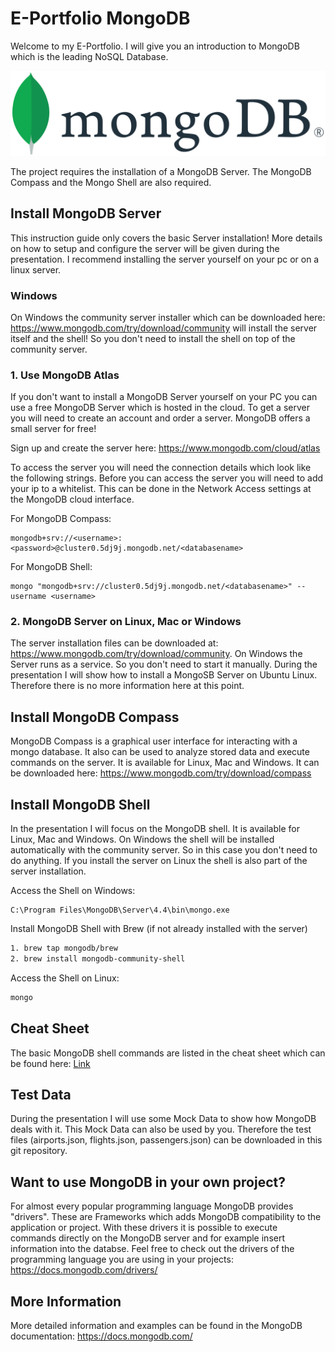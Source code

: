 # E-Portfolio MongoDB

Welcome to my E-Portfolio. I will give you an introduction to MongoDB which is the leading NoSQL Database. 

![MongoDB Logo](./mongodb.png)

The project requires the installation of a MongoDB Server. The MongoDB Compass and the Mongo Shell are also required. 

## Install MongoDB Server

This instruction guide only covers the basic Server installation! More details on how to setup and configure the server will be given during the presentation. I recommend installing the server yourself on your pc or on a linux server.

### Windows

On Windows the community server installer which can be downloaded here: https://www.mongodb.com/try/download/community will install the server itself and the shell! So you don't need to install the shell on top of the community server.

### 1. Use MongoDB Atlas

If you don't want to install a MongoDB Server yourself on your PC you can use a free MongoDB Server which is hosted in the cloud. To get a server you will need to create an account and order a server. MongoDB offers a small server for free!

Sign up and create the server here: https://www.mongodb.com/cloud/atlas

To access the server you will need the connection details which look like the following strings. Before you can access the server you will need to add your ip to a whitelist. This can be done in the Network Access settings at the MongoDB cloud interface.

For MongoDB Compass:

```
mongodb+srv://<username>:<password>@cluster0.5dj9j.mongodb.net/<databasename>
```

For MongoDB Shell:

```
mongo "mongodb+srv://cluster0.5dj9j.mongodb.net/<databasename>" --username <username>
```



### 2. MongoDB Server on Linux, Mac or Windows

The server installation files can be downloaded at: https://www.mongodb.com/try/download/community. On Windows the Server runs as a service. So you don't need to start it manually. During the presentation I will show how to install a MongoSB Server on Ubuntu Linux. Therefore there is no more information here at this point.

## Install MongoDB Compass

MongoDB Compass is a graphical user interface for interacting with a mongo database. It also can be used to analyze stored data and execute commands on the server. It is available for Linux, Mac and Windows. It can be downloaded here: https://www.mongodb.com/try/download/compass

## Install MongoDB Shell

In the presentation I will focus on the MongoDB shell. It is available for Linux, Mac and Windows. On Windows the shell will be installed automatically with the community server. So in this case you don't need to do anything. If you install the server on Linux the shell is also part of the server installation. 

Access the Shell on Windows:

```
C:\Program Files\MongoDB\Server\4.4\bin\mongo.exe
```

Install MongoDB Shell with Brew (if not already installed with the server)

```sh
1. brew tap mongodb/brew
2. brew install mongodb-community-shell
```

Access the Shell on Linux:

```sh
mongo
```

## Cheat Sheet

The basic MongoDB shell commands are listed in the cheat sheet which can be found here: [Link](./cheat_sheet.md)

## Test Data

During the presentation I will use some Mock Data to show how MongoDB deals with it. This Mock Data can also be used by you. Therefore the test files (airports.json, flights.json, passengers.json) can be downloaded in this git repository. 

## Want to use MongoDB in your own project?

For almost every popular programming language MongoDB provides "drivers". These are Frameworks which adds MongoDB compatibility to the application or project. With these drivers it is possible to execute commands directly on the MongoDB server and for example insert information into the databse. Feel free to check out the drivers of the programming language you are using in your projects: https://docs.mongodb.com/drivers/

## More Information

More detailed information and examples can be found in the MongoDB documentation: https://docs.mongodb.com/
